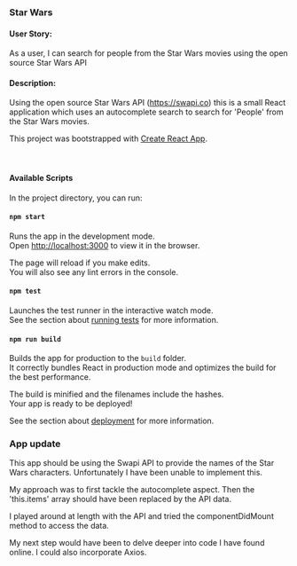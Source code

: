 ### Star Wars

#### User Story:
As a user, I can search for people from the Star Wars movies using the open source Star Wars API

#### Description:
Using the open source Star Wars API (https://swapi.co) this is a small React application which uses an autocomplete search to search for 'People' from the Star Wars movies.



This project was bootstrapped with [Create React App](https://github.com/facebook/create-react-app).
<br>
<br>
<br>
#### Available Scripts

In the project directory, you can run:

#### `npm start`

Runs the app in the development mode.<br>
Open [http://localhost:3000](http://localhost:3000) to view it in the browser.

The page will reload if you make edits.<br>
You will also see any lint errors in the console.

#### `npm test`

Launches the test runner in the interactive watch mode.<br>
See the section about [running tests](https://facebook.github.io/create-react-app/docs/running-tests) for more information.

#### `npm run build`

Builds the app for production to the `build` folder.<br>
It correctly bundles React in production mode and optimizes the build for the best performance.

The build is minified and the filenames include the hashes.<br>
Your app is ready to be deployed!

See the section about [deployment](https://facebook.github.io/create-react-app/docs/deployment) for more information.


### App update

This app should be using the Swapi API to provide the names of the Star Wars characters. Unfortunately I have been unable to implement this.

My approach was to first tackle the autocomplete aspect. Then the 'this.items' array should have been replaced by the API data.

I played around at length with the API and tried the componentDidMount method to access the data.

My next step would have been to delve deeper into code I have found online. I could also incorporate Axios.
